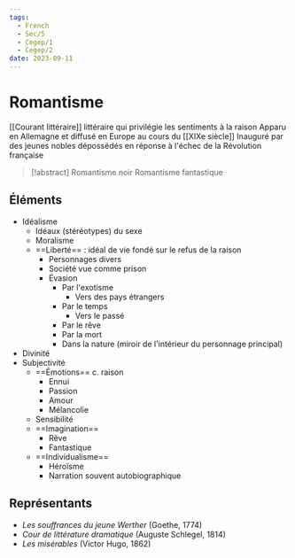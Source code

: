 ```yaml
---
tags:
  - French
  - Sec/5
  - Cegep/1
  - Cegep/2
date: 2023-09-11
---
```


# Romantisme

[[Courant littéraire]] littéraire qui privilégie les sentiments à la raison
Apparu en Allemagne et diffusé en Europe au cours du [[XIXe siècle]]
Inauguré par des jeunes nobles dépossédés en réponse à l'échec de la Révolution française

> [!abstract] Romantisme noir
> Romantisme fantastique

## Éléments

- Idéalisme
	- Idéaux (stéréotypes) du sexe
	- Moralisme
	- ==Liberté== : idéal de vie fondé sur le refus de la raison
		- Personnages divers
		- Société vue comme prison
		- Évasion
			- Par l'exotisme
				- Vers des pays étrangers
			- Par le temps
				- Vers le passé
			- Par le rêve
			- Par la mort
			- Dans la nature (miroir de l'intérieur du personnage principal) 
- Divinité
- Subjectivité
	- ==Émotions== c. raison
		- Ennui
		- Passion
		- Amour
		- Mélancolie
	- Sensibilité
	- ==Imagination==
		- Rêve
		- Fantastique
	- ==Individualisme==
		- Héroïsme
		- Narration souvent autobiographique

## Représentants

- *Les souffrances du jeune Werther* (Goethe, 1774)
- *Cour de littérature dramatique* (Auguste Schlegel, 1814)
- *Les misérables* (Victor Hugo, 1862)
